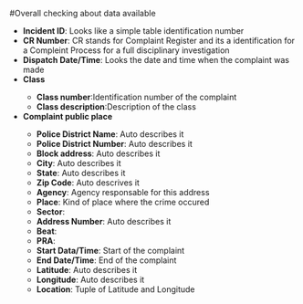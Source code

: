 #Overall checking about data available

<ul>
	<li><strong>Incident ID</strong>: Looks like a simple table identification number</li>
	<li><strong>CR Number</strong>: CR stands for Complaint Register and its a identification for a Compleint Process for a full disciplinary investigation</li>
	<li><strong>Dispatch Date/Time</strong>: Looks the date and time when the complaint was made</li>
	<li><strong>Class</strong></li>
		<ul>
			<li><strong>Class number</strong>:Identification number of the complaint</li>
			<li><strong>Class description</strong>:Description of the class</li>
		</ul>
	<li><strong>Complaint public place</strong></li>
		<ul>
			<li><strong>Police District Name</strong>: Auto describes it</li>
			<li><strong>Police District Number</strong>: Auto describes it</li>
			<li><strong>Block address</strong>: Auto describes it</li>
			<li><strong>City</strong>: Auto describes it</li>
			<li><strong>State</strong>: Auto describes it</li>
			<li><strong>Zip Code</strong>: Auto descrives it</li>
			<li><strong>Agency</strong>: Agency responsable for this address</li>
			<li><strong>Place</strong>: Kind of place where the crime occured</li>
			<li><strong>Sector</strong>:</li>
			<li><strong>Address Number</strong>: Auto describes it</li>
			<li><strong>Beat</strong>:</li>
			<li><strong>PRA</strong>:</li>
			<li><strong>Start Data/Time</strong>: Start of the complaint</li>
			<li><strong>End Date/Time</strong>: End of the complaint</li>
			<li><strong>Latitude</strong>: Auto describes it</li>
			<li><strong>Longitude</strong>: Auto describes it</li>
			<li><strong>Location</strong>: Tuple of Latitude and Longitude</li>
		</ul>
</ul>
